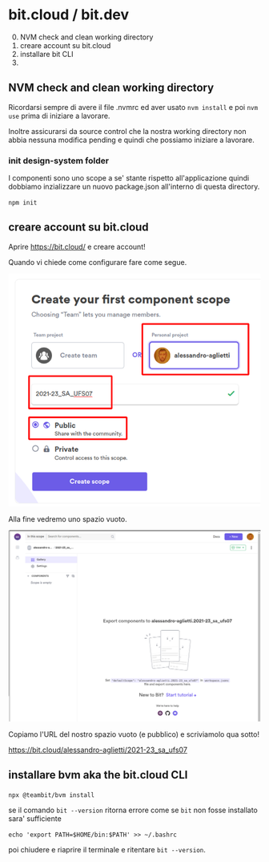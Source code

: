 # bit.cloud / bit.dev

0. NVM check and clean working directory
1. creare account su bit.cloud
2. installare bit CLI
3. 

## NVM check and clean working directory

Ricordarsi sempre di avere il file .nvmrc ed aver usato `nvm install` e poi `nvm use` prima di iniziare a lavorare.

Inoltre assicurarsi da source control che la nostra working directory non abbia nessuna modifica pending e quindi che possiamo iniziare a lavorare.

### init design-system folder

I componenti sono uno scope a se' stante rispetto all'applicazione quindi dobbiamo inzializzare un nuovo package.json all'interno di questa directory.

`npm init`

## creare account su bit.cloud

Aprire https://bit.cloud/ e creare account!

Quando vi chiede come configurare fare come segue.

![bit-cloud-0-new-account](../img/readme/bit-cloud-0-new-account.png)

Alla fine vedremo uno spazio vuoto.

![bit-cloud-1-account-created-landing](../img/readme/bit-cloud-1-account-created-landing.png)

Copiamo l'URL del nostro spazio vuoto (e pubblico) e scriviamolo qua sotto!

https://bit.cloud/alessandro-aglietti/2021-23_sa_ufs07

## installare bvm aka the bit.cloud CLI

`npx @teambit/bvm install`

se il comando `bit --version` ritorna errore come se `bit` non fosse installato sara' sufficiente

`echo 'export PATH=$HOME/bin:$PATH' >> ~/.bashrc`

poi chiudere e riaprire il terminale e ritentare `bit --version`.
